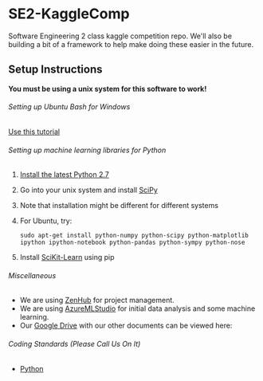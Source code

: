 # SE2-KaggleComp
Software Engineering 2 class kaggle competition repo. We'll also be building a bit of a framework to help make doing these easier in the future.

## Setup Instructions
**You must be using a unix system for this software to work!**

###### Setting up Ubuntu Bash for Windows
[Use this tutorial](http://www.howtogeek.com/249966/how-to-install-and-use-the-linux-bash-shell-on-windows-10/)

###### Setting up machine learning libraries for Python
1. [Install the latest Python 2.7](https://www.python.org/downloads/release/python-2712/)
2. Go into your unix system and install [SciPy](https://www.scipy.org/install.html)
  1. Note that installation might be different for different systems
  2. For Ubuntu, try:
  
      ```shell
      sudo apt-get install python-numpy python-scipy python-matplotlib ipython ipython-notebook python-pandas python-sympy python-nose
      ```
3. Install [SciKit-Learn](http://scikit-learn.org/stable/install.html) using pip

###### Miscellaneous
- We are using [ZenHub](https://www.zenhub.com/) for project management.
- We are using [AzureMLStudio](https://studio.azureml.net/) for initial data analysis and some machine learning.
- Our [Google Drive](https://drive.google.com/drive/folders/0B_C34Fpc9Zf_TDlRUDhlZ0c3WVE?usp=sharing) with our other documents can be viewed here: 

###### Coding Standards (Please Call Us On It)
- [Python](https://google.github.io/styleguide/pyguide.html)
